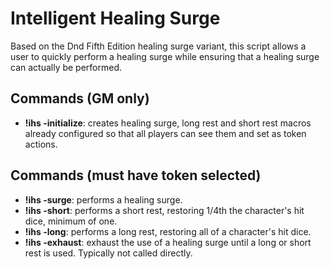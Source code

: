 ﻿# Intelligent Healing Surge

Based on the Dnd Fifth Edition healing surge variant, this script allows a user to quickly perform a healing surge while ensuring that a healing surge can actually be performed.

## Commands (GM only)
* **!ihs -initialize**: creates healing surge, long rest and short rest macros already configured so that all players can see them and set as token actions.

## Commands (must have token selected)
* **!ihs -surge**: performs a healing surge.
* **!ihs -short**: performs a short rest, restoring 1/4th the character's hit dice, minimum of one.
* **!ihs -long**: performs a long rest, restoring all of a character's hit dice.
* **!ihs -exhaust**: exhaust the use of a healing surge until a long or short rest is used. Typically not called directly.